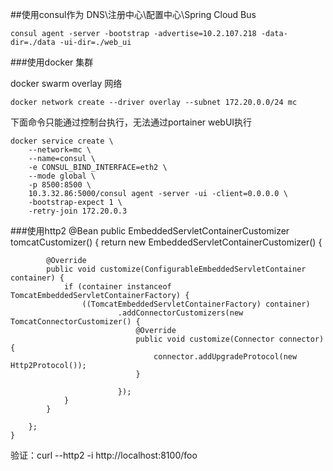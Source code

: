 ##使用consul作为 DNS\注册中心\配置中心\Spring Cloud Bus

    consul agent -server -bootstrap -advertise=10.2.107.218 -data-dir=./data -ui-dir=./web_ui

###使用docker 集群

docker swarm overlay 网络

    docker network create --driver overlay --subnet 172.20.0.0/24 mc
    
下面命令只能通过控制台执行，无法通过portainer webUI执行

    docker service create \
        --network=mc \
        --name=consul \
        -e CONSUL_BIND_INTERFACE=eth2 \
        --mode global \
        -p 8500:8500 \
        10.3.32.86:5000/consul agent -server -ui -client=0.0.0.0 \
        -bootstrap-expect 1 \
        -retry-join 172.20.0.3


###使用http2
@Bean
    public EmbeddedServletContainerCustomizer tomcatCustomizer() {
        return new EmbeddedServletContainerCustomizer() {

            @Override
            public void customize(ConfigurableEmbeddedServletContainer container) {
                if (container instanceof TomcatEmbeddedServletContainerFactory) {
                    ((TomcatEmbeddedServletContainerFactory) container)
                            .addConnectorCustomizers(new TomcatConnectorCustomizer() {
                                @Override
                                public void customize(Connector connector) {
                                    connector.addUpgradeProtocol(new Http2Protocol());
                                }

                            });
                }
            }

        };
    }

验证：curl --http2 -i http://localhost:8100/foo

